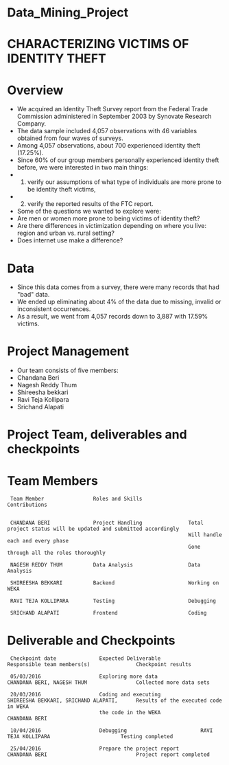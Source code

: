 # Data_Mining_Project

# CHARACTERIZING VICTIMS OF IDENTITY THEFT

# Overview

+ We acquired an Identity Theft Survey report from the Federal Trade Commission administered in September 2003 by Synovate Research Company.
+ The data sample included 4,057 observations with 46 variables obtained from four waves of surveys. 
+ Among 4,057 observations, about 700 experienced identity theft (17.25%). 
+ Since 60% of our group members personally experienced identity theft before, we were interested in two main things: 
+ 1. verify our assumptions of what type of individuals are more prone to be identity theft victims, 
+ 2. verify the reported results of the FTC report. 
+ Some of the questions we wanted to explore were: 
+ Are men or women more prone to being victims of identity theft? 
+ Are there differences in victimization depending on where you live: region and urban vs. rural setting? 
+ Does internet use make a difference?

# Data

+ Since this data comes from a survey, there were many records that had "bad" data. 
+ We ended up eliminating about 4% of the data due to missing, invalid or inconsistent occurrences. 
+ As a result, we went from 4,057 records down to 3,887 with 17.59% victims. 

# Project Management

+ Our team consists of five members:
+   Chandana Beri 
+   Nagesh Reddy Thum 
+   Shireesha bekkari
+   Ravi Teja Kollipara  
+   Srichand Alapati 

# Project Team, deliverables and checkpoints

# Team Members

     Team Member                Roles and Skills               Contributions
 
   
     CHANDANA BERI              Project Handling               Total project status will be updated and submitted accordingly
                                                               Will handle each and every phase
                                                               Gone through all the roles thoroughly
  
     NAGESH REDDY THUM          Data Analysis	               Data Analysis
   
     SHIREESHA BEKKARI          Backend	                       Working on WEKA
     
     RAVI TEJA KOLLIPARA        Testing	                       Debugging
   
     SRICHAND ALAPATI	        Frontend                       Coding



# Deliverable and Checkpoints


     Checkpoint date	          Expected Deliverable	           Responsible team members(s)	             Checkpoint results

     05/03/2016	                  Exploring more data	           CHANDANA BERI, NAGESH THUM	             Collected more data sets

     20/03/2016	                  Coding and executing             SHIREESHA BEKKARI, SRICHAND ALAPATI,      Results of the executed code in WEKA 
                                  the code in the WEKA 	           CHANDANA BERI
	
     10/04/2016	                  Debugging                        RAVI TEJA KOLLIPARA                       Testing completed

     25/04/2016	                  Prepare the project report	   CHANDANA BERI                             Project report completed

